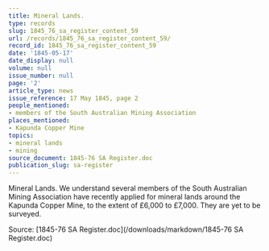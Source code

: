 ```yaml
---
title: Mineral Lands.
type: records
slug: 1845_76_sa_register_content_59
url: /records/1845_76_sa_register_content_59/
record_id: 1845_76_sa_register_content_59
date: '1845-05-17'
date_display: null
volume: null
issue_number: null
page: '2'
article_type: news
issue_reference: 17 May 1845, page 2
people_mentioned:
- members of the South Australian Mining Association
places_mentioned:
- Kapunda Copper Mine
topics:
- mineral lands
- mining
source_document: 1845-76 SA Register.doc
publication_slug: sa-register
---
```


Mineral Lands.  We understand several members of the South Australian Mining Association have recently applied for mineral lands around the Kapunda Copper Mine, to the extent of £6,000 to £7,000.  They are yet to be surveyed.


Source: [1845-76 SA Register.doc](/downloads/markdown/1845-76 SA Register.doc)
